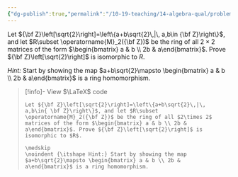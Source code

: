 ```yaml
---
{"dg-publish":true,"permalink":"/10-19-teaching/14-algebra-qual/problem-from-past-exams/ring-theory/an-isomorphism-of-rings/","tags":["ring_theory"],"updated":"2025-03-17T09:22:52-07:00"}
---
```


Let ${\bf Z}\left[\sqrt{2}\right]=\left\{a+b\sqrt{2}\,|\, a,b\in {\bf Z}\right\}$, and let $R\subset \operatorname{M}_2({\bf Z})$ be the ring of all $2\times 2$ matrices of the form $\begin{bmatrix} a & b \\ 2b & a\end{bmatrix}$. Prove ${\bf Z}\left[\sqrt{2}\right]$ is isomorphic to $R$.

*Hint:* Start by showing the map $a+b\sqrt{2}\mapsto \begin{bmatrix} a & b \\ 2b & a\end{bmatrix}$ is a ring homomorphism.

> [!info]- View $\LaTeX$ code
> ```
> Let ${\bf Z}\left[\sqrt{2}\right]=\left\{a+b\sqrt{2}\,|\, a,b\in{ \bf Z}\right\}$, and let $R\subset \operatorname{M}_2({\bf Z})$ be the ring of all $2\times 2$ matrices of the form $\begin{bmatrix} a & b \\ 2b & a\end{bmatrix}$. Prove ${\bf Z}\left[\sqrt{2}\right]$ is isomorphic to $R$.
> 
> \medskip
> \noindent {\itshape Hint:} Start by showing the map $a+b\sqrt{2}\mapsto \begin{bmatrix} a & b \\ 2b & a\end{bmatrix}$ is a ring homomorphism.
> ```